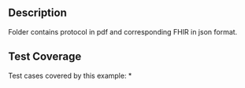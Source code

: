 
## Description

Folder contains protocol in pdf and corresponding FHIR in json format.

## Test Coverage

Test cases covered by this example:
* 
